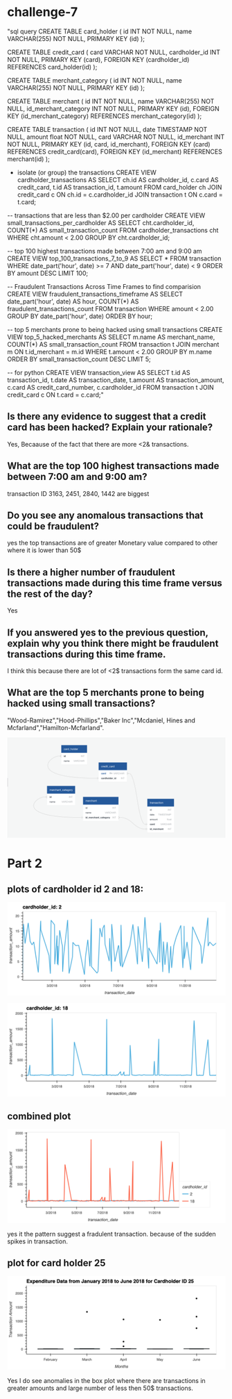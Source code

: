 # challenge-7

"sql query
CREATE TABLE card_holder (
  id INT NOT NULL,
  name VARCHAR(255) NOT NULL,
  PRIMARY KEY (id)
);

CREATE TABLE credit_card (
  card VARCHAR NOT NULL,
  cardholder_id INT NOT NULL,
  PRIMARY KEY (card),
  FOREIGN KEY (cardholder_id) REFERENCES card_holder(id)
);

CREATE TABLE merchant_category (
  id INT NOT NULL,
  name VARCHAR(255) NOT NULL,
  PRIMARY KEY (id)
);

CREATE TABLE merchant (
  id INT NOT NULL,
  name VARCHAR(255) NOT NULL,
  id_merchant_category INT NOT NULL,
  PRIMARY KEY (id),
  FOREIGN KEY (id_merchant_category) REFERENCES merchant_category(id)
);

CREATE TABLE transaction (
  id INT NOT NULL,
  date TIMESTAMP NOT NULL,
  amount float NOT NULL,
  card VARCHAR NOT NULL,
  id_merchant INT NOT NULL,
  PRIMARY KEY (id, card, id_merchant),
  FOREIGN KEY (card) REFERENCES credit_card(card),
  FOREIGN KEY (id_merchant) REFERENCES merchant(id)
);
- isolate (or group) the transactions
CREATE VIEW cardholder_transactions AS
SELECT ch.id AS cardholder_id, c.card AS credit_card, t.id AS transaction_id, t.amount
FROM card_holder ch
JOIN credit_card c ON ch.id = c.cardholder_id
JOIN transaction t ON c.card = t.card;

-- transactions that are less than $2.00 per cardholder
CREATE VIEW small_transactions_per_cardholder AS
SELECT cht.cardholder_id, COUNT(*) AS small_transaction_count
FROM cardholder_transactions cht
WHERE cht.amount < 2.00
GROUP BY cht.cardholder_id;

-- top 100 highest transactions made between 7:00 am and 9:00 am
CREATE VIEW top_100_transactions_7_to_9 AS
SELECT *
FROM transaction
WHERE date_part('hour', date) >= 7 AND date_part('hour', date) < 9
ORDER BY amount DESC
LIMIT 100;

-- Fraudulent Transactions Across Time Frames to find comparision
CREATE VIEW fraudulent_transactions_timeframe AS
SELECT date_part('hour', date) AS hour, COUNT(*) AS fraudulent_transactions_count
FROM transaction
WHERE amount < 2.00
GROUP BY date_part('hour', date)
ORDER BY hour;

-- top 5 merchants prone to being hacked using small transactions
CREATE VIEW top_5_hacked_merchants AS
SELECT m.name AS merchant_name, COUNT(*) AS small_transaction_count
FROM transaction t
JOIN merchant m ON t.id_merchant = m.id
WHERE t.amount < 2.00
GROUP BY m.name
ORDER BY small_transaction_count DESC
LIMIT 5;

-- for python
CREATE VIEW transaction_view AS
SELECT 
    t.id AS transaction_id,
    t.date AS transaction_date,
    t.amount AS transaction_amount,
    c.card AS credit_card_number,
    c.cardholder_id
FROM 
    transaction t
JOIN 
    credit_card c ON t.card = c.card;"

## Is there any evidence to suggest that a credit card has been hacked? Explain your rationale?

Yes, Becaause of the fact that there are more <2& transactions.

## What are the top 100 highest transactions made between 7:00 am and 9:00 am?

transaction ID 3163, 2451, 2840, 1442 are biggest

## Do you see any anomalous transactions that could be fraudulent?

yes the top transactions are of greater Monetary value compared to other where it is lower than 50$

## Is there a higher number of fraudulent transactions made during this time frame versus the rest of the day?

Yes

## If you answered yes to the previous question, explain why you think there might be fraudulent transactions during this time frame.

I think this because there are lot of <2$ transactions form the same card id.

## What are the top 5 merchants prone to being hacked using small transactions?

"Wood-Ramirez","Hood-Phillips","Baker Inc","Mcdaniel, Hines and Mcfarland","Hamilton-Mcfarland".

!["entity relationship diagram"](ERD.png)

# Part 2

## plots of cardholder id 2 and 18:

!["card holder 2"](card_holder_2.png)

!["card holder 18"](card_holder_18.png)

## combined plot

!["card holder 18 and 2"](card_holder_2and18.png)

yes it the pattern suggest a fradulent transaction. because of the sudden spikes in transaction.

## plot for card holder 25

!["card holder 25"](boxplot.png)

Yes I do see anomalies in the box plot where there are transactions in greater amounts and large number of less then 50$ transactions.